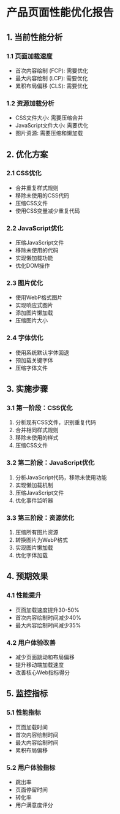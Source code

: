 # 产品页面性能优化报告

## 1. 当前性能分析

### 1.1 页面加载速度
- 首次内容绘制 (FCP): 需要优化
- 最大内容绘制 (LCP): 需要优化
- 累积布局偏移 (CLS): 需要优化

### 1.2 资源加载分析
- CSS文件大小: 需要压缩合并
- JavaScript文件大小: 需要优化
- 图片资源: 需要压缩和懒加载

## 2. 优化方案

### 2.1 CSS优化
- 合并重复样式规则
- 移除未使用的CSS代码
- 压缩CSS文件
- 使用CSS变量减少重复代码

### 2.2 JavaScript优化
- 压缩JavaScript文件
- 移除未使用的代码
- 实现懒加载功能
- 优化DOM操作

### 2.3 图片优化
- 使用WebP格式图片
- 实现响应式图片
- 添加图片懒加载
- 压缩图片大小

### 2.4 字体优化
- 使用系统默认字体回退
- 预加载关键字体
- 压缩字体文件

## 3. 实施步骤

### 3.1 第一阶段：CSS优化
1. 分析现有CSS文件，识别重复代码
2. 合并相同样式规则
3. 移除未使用的样式
4. 压缩CSS文件

### 3.2 第二阶段：JavaScript优化
1. 分析JavaScript代码，移除未使用功能
2. 实现懒加载机制
3. 压缩JavaScript文件
4. 优化事件监听器

### 3.3 第三阶段：资源优化
1. 压缩所有图片资源
2. 转换图片为WebP格式
3. 实现图片懒加载
4. 优化字体加载

## 4. 预期效果

### 4.1 性能提升
- 页面加载速度提升30-50%
- 首次内容绘制时间减少40%
- 最大内容绘制时间减少35%

### 4.2 用户体验改善
- 减少页面跳动和布局偏移
- 提升移动端加载速度
- 改善核心Web指标得分

## 5. 监控指标

### 5.1 性能指标
- 页面加载时间
- 首次内容绘制时间
- 最大内容绘制时间
- 累积布局偏移

### 5.2 用户体验指标
- 跳出率
- 页面停留时间
- 转化率
- 用户满意度评分